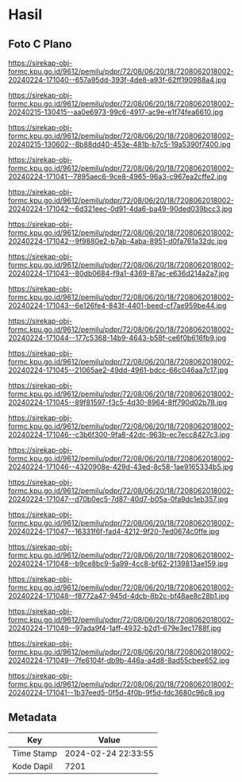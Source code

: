 # Hasil

## Foto C Plano

https://sirekap-obj-formc.kpu.go.id/9612/pemilu/pdpr/72/08/06/20/18/7208062018002-20240224-171040--657a95dd-393f-4de8-a93f-62ff190988a4.jpg

https://sirekap-obj-formc.kpu.go.id/9612/pemilu/pdpr/72/08/06/20/18/7208062018002-20240215-130415--aa0e6973-99c6-4917-ac9e-e1f74fea6610.jpg

https://sirekap-obj-formc.kpu.go.id/9612/pemilu/pdpr/72/08/06/20/18/7208062018002-20240215-130602--8b88dd40-453e-481b-b7c5-19a5390f7400.jpg

https://sirekap-obj-formc.kpu.go.id/9612/pemilu/pdpr/72/08/06/20/18/7208062018002-20240224-171041--7895aec6-9ce8-4965-96a3-c967ea2cffe2.jpg

https://sirekap-obj-formc.kpu.go.id/9612/pemilu/pdpr/72/08/06/20/18/7208062018002-20240224-171042--6d321eec-0d91-4da6-ba49-90ded039bcc3.jpg

https://sirekap-obj-formc.kpu.go.id/9612/pemilu/pdpr/72/08/06/20/18/7208062018002-20240224-171042--9f9880e2-b7ab-4aba-8951-d0fa761a32dc.jpg

https://sirekap-obj-formc.kpu.go.id/9612/pemilu/pdpr/72/08/06/20/18/7208062018002-20240224-171043--80db0684-f9a1-4369-87ac-e636d214a2a7.jpg

https://sirekap-obj-formc.kpu.go.id/9612/pemilu/pdpr/72/08/06/20/18/7208062018002-20240224-171043--6e126fe4-843f-4401-beed-cf7ae959be44.jpg

https://sirekap-obj-formc.kpu.go.id/9612/pemilu/pdpr/72/08/06/20/18/7208062018002-20240224-171044--177c5368-14b9-4643-b58f-ce6f0b616fb9.jpg

https://sirekap-obj-formc.kpu.go.id/9612/pemilu/pdpr/72/08/06/20/18/7208062018002-20240224-171045--21065ae2-49dd-4961-bdcc-66c046aa7c17.jpg

https://sirekap-obj-formc.kpu.go.id/9612/pemilu/pdpr/72/08/06/20/18/7208062018002-20240224-171045--89f81597-f3c5-4d30-8964-8ff790d02b78.jpg

https://sirekap-obj-formc.kpu.go.id/9612/pemilu/pdpr/72/08/06/20/18/7208062018002-20240224-171046--c3b6f300-9fa8-42dc-963b-ec7ecc8427c3.jpg

https://sirekap-obj-formc.kpu.go.id/9612/pemilu/pdpr/72/08/06/20/18/7208062018002-20240224-171046--4320908e-429d-43ed-8c58-1ae9165334b5.jpg

https://sirekap-obj-formc.kpu.go.id/9612/pemilu/pdpr/72/08/06/20/18/7208062018002-20240224-171047--d70b0ec5-7d87-40d7-b05a-0fa9dc1eb357.jpg

https://sirekap-obj-formc.kpu.go.id/9612/pemilu/pdpr/72/08/06/20/18/7208062018002-20240224-171047--16331f6f-fad4-4212-9f20-7ed0674c0ffe.jpg

https://sirekap-obj-formc.kpu.go.id/9612/pemilu/pdpr/72/08/06/20/18/7208062018002-20240224-171048--b9ce8bc9-5a99-4cc8-bf62-2139813ae159.jpg

https://sirekap-obj-formc.kpu.go.id/9612/pemilu/pdpr/72/08/06/20/18/7208062018002-20240224-171048--f8772a47-945d-4dcb-8b2c-bf48ae8c28b1.jpg

https://sirekap-obj-formc.kpu.go.id/9612/pemilu/pdpr/72/08/06/20/18/7208062018002-20240224-171049--97ada9f4-1aff-4932-b2d1-679e3ec1788f.jpg

https://sirekap-obj-formc.kpu.go.id/9612/pemilu/pdpr/72/08/06/20/18/7208062018002-20240224-171049--7fe6104f-db9b-446a-a4d8-8ad55cbee652.jpg

https://sirekap-obj-formc.kpu.go.id/9612/pemilu/pdpr/72/08/06/20/18/7208062018002-20240224-171041--1b37eed5-0f5d-4f0b-9f5d-fdc3680c96c8.jpg


## Metadata

| Key        | Value               |
| ---------- | ------------------- |
| Time Stamp | 2024-02-24 22:33:55 |
| Kode Dapil | 7201                |



